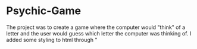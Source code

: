 # Psychic-Game

The project was to create a game where the computer would "think" of a letter and the user would guess which letter the computer was thinking of. I added some styling to html through "<style>" tags but the rest was built using javascript.
https://stacy007.github.io/Psychic-Game/
